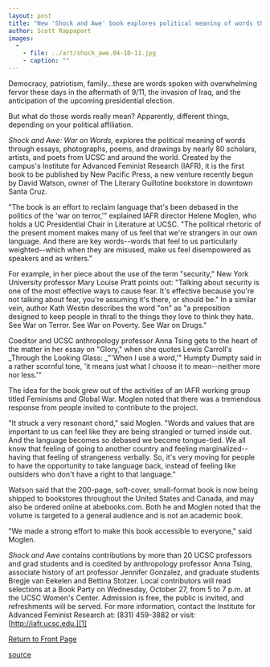 ```yaml
---
layout: post
title: "New 'Shock and Awe' book explores political meaning of words through essays, photographs, and poems"
author: Scott Rappaport
images:
  -
    - file: ../art/shock_awe.04-10-11.jpg
    - caption: ""
---
```


Democracy, patriotism, family...these are words spoken with overwhelming fervor these days in the aftermath of 9/11, the invasion of Iraq, and the anticipation of the upcoming presidential election.

But what do those words really mean? Apparently, different things, depending on your political affiliation.

_Shock and Awe: War on Words,_ explores the political meaning of words through essays, photographs, poems, and drawings by nearly 80 scholars, artists, and poets from UCSC and around the world. Created by the campus's Institute for Advanced Feminist Research (IAFR), it is the first book to be published by New Pacific Press, a new venture recently begun by David Watson, owner of The Literary Guillotine bookstore in downtown Santa Cruz.

"The book is an effort to reclaim language that's been debased in the politics of the 'war on terror,'" explained IAFR director Helene Moglen, who holds a UC Presidential Chair in Literature at UCSC. "The political rhetoric of the present moment makes many of us feel that we're strangers in our own language. And there are key words--words that feel to us particularly weighted--which when they are misused, make us feel disempowered as speakers and as writers."

For example, in her piece about the use of the term "security," New York University professor Mary Louise Pratt points out: "Talking about security is one of the most effective ways to cause fear. It's effective because you're not talking about fear, you're assuming it's there, or should be." In a similar vein, author Kath Westin describes the word "on" as "a preposition designed to keep people in thrall to the things they love to think they hate. See War on Terror. See War on Poverty. See War on Drugs."

Coeditor and UCSC anthropology professor Anna Tsing gets to the heart of the matter in her essay on "Glory," when she quotes Lewis Carroll's _Through the Looking Glass: _"'When I use a word,'" Humpty Dumpty said in a rather scornful tone, 'it means just what I choose it to mean--neither more nor less.'"

The idea for the book grew out of the activities of an IAFR working group titled Feminisms and Global War. Moglen noted that there was a tremendous response from people invited to contribute to the project.

"It struck a very resonant chord," said Moglen. "Words and values that are important to us can feel like they are being strangled or turned inside out. And the language becomes so debased we become tongue-tied. We all know that feeling of going to another country and feeling marginalized--having that feeling of strangeness verbally. So, it's very moving for people to have the opportunity to take language back, instead of feeling like outsiders who don't have a right to that language."

Watson said that the 200-page, soft-cover, small-format book is now being shipped to bookstores throughout the United States and Canada, and may also be ordered online at abebooks.com. Both he and Moglen noted that the volume is targeted to a general audience and is not an academic book.

"We made a strong effort to make this book accessible to everyone," said Moglen.

_Shock and Awe_ contains contributions by more than 20 UCSC professors and grad students and is coedited by anthropology professor Anna Tsing, associate history of art professor Jennifer Gonzalez, and graduate students Bregje van Eekelen and Bettina Stotzer. Local contributors will read selections at a Book Party on Wednesday, October 27, from 5 to 7 p.m. at the UCSC Women's Center. Admission is free, the public is invited, and refreshments will be served. For more information, contact the Institute for Advanced Feminist Research at: (831) 459-3882 or visit: [http://iafr.ucsc.edu.][1]  

  

[Return to Front Page][2]

[1]: http://iafr.ucsc.edu
[2]: http://currents.ucsc.edu/

[source](http://www1.ucsc.edu/currents/04-05/10-11/words.asp "Permalink to words")
